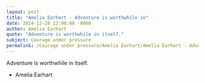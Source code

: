 ```yaml
---
layout: post
title: "Amelia Earhart - Adventure is worthwhile in"
date: 2024-12-28 12:00:00 -0000
author: Amelia Earhart
quote: "Adventure is worthwhile in itself."
subject: Courage under pressure
permalink: /Courage under pressure/Amelia Earhart/Amelia Earhart - Adventure is worthwhile in
---
```


Adventure is worthwhile in itself.

- Amelia Earhart
